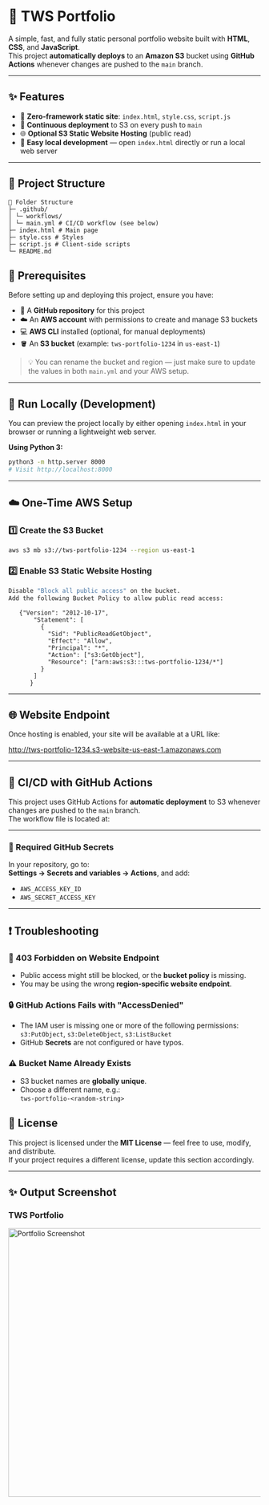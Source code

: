 # 🌟 TWS Portfolio

A simple, fast, and fully static personal portfolio website built with **HTML**, **CSS**, and **JavaScript**.  
This project **automatically deploys** to an **Amazon S3** bucket using **GitHub Actions** whenever changes are pushed to the `main` branch.

---

## ✨ Features
- 🔧 **Zero-framework static site**: `index.html`, `style.css`, `script.js`
- 🚀 **Continuous deployment** to S3 on every push to `main`
- 🌐 **Optional S3 Static Website Hosting** (public read)
- 🧪 **Easy local development** — open `index.html` directly or run a local web server

---


## 📁 Project Structure
```
📂 Folder Structure
├─ .github/
│ └─ workflows/
│ └─ main.yml # CI/CD workflow (see below)
├─ index.html # Main page
├─ style.css # Styles
├─ script.js # Client-side scripts
└─ README.md
```

## 🧰 Prerequisites

Before setting up and deploying this project, ensure you have:

- 📂 A **GitHub repository** for this project
- ☁️ An **AWS account** with permissions to create and manage S3 buckets
- 💻 **AWS CLI** installed (optional, for manual deployments)
- 🪣 An **S3 bucket** (example: `tws-portfolio-1234` in `us-east-1`)

> 💡 You can rename the bucket and region — just make sure to update the values in both `main.yml` and your AWS setup.

---

## 🧪 Run Locally (Development)

You can preview the project locally by either opening `index.html` in your browser or running a lightweight web server.

**Using Python 3:**
```bash
python3 -m http.server 8000
# Visit http://localhost:8000
```
---

## ☁️ One-Time AWS Setup

### 1️⃣ Create the S3 Bucket
```bash
aws s3 mb s3://tws-portfolio-1234 --region us-east-1
```
### 2️⃣ Enable S3 Static Website Hosting
```bash
Disable "Block all public access" on the bucket.
Add the following Bucket Policy to allow public read access:
```
```
   {"Version": "2012-10-17",
       "Statement": [
         {
           "Sid": "PublicReadGetObject",
           "Effect": "Allow",
           "Principal": "*",
           "Action": ["s3:GetObject"],
           "Resource": ["arn:aws:s3:::tws-portfolio-1234/*"]
         }
       ]
      }
```
---

## 🌐 Website Endpoint

Once hosting is enabled, your site will be available at a URL like:  

   http://tws-portfolio-1234.s3-website-us-east-1.amazonaws.com

---

## 🤖 CI/CD with GitHub Actions

This project uses GitHub Actions for **automatic deployment** to S3 whenever changes are pushed to the `main` branch.  
The workflow file is located at:  

--- 

### 🔑 Required GitHub Secrets
In your repository, go to:  
**Settings → Secrets and variables → Actions**, and add:

- `AWS_ACCESS_KEY_ID`
- `AWS_SECRET_ACCESS_KEY`

---

## ❗ Troubleshooting

### 🚫 403 Forbidden on Website Endpoint
- Public access might still be blocked, or the **bucket policy** is missing.
- You may be using the wrong **region-specific website endpoint**.

### 🔒 GitHub Actions Fails with "AccessDenied"
- The IAM user is missing one or more of the following permissions:  
  `s3:PutObject`, `s3:DeleteObject`, `s3:ListBucket`
- GitHub **Secrets** are not configured or have typos.

### ⚠️ Bucket Name Already Exists
- S3 bucket names are **globally unique**.  
- Choose a different name, e.g.:  
  `tws-portfolio-<random-string>`

## 📜 License
This project is licensed under the **MIT License** — feel free to use, modify, and distribute.  
If your project requires a different license, update this section accordingly.

---

## ✨ Output Screenshot

### TWS Portfolio
<img width="1122" height="536" alt="Portfolio Screenshot" src="https://github.com/user-attachments/assets/855448df-db74-4b93-a4ef-fe78d287d583" />

